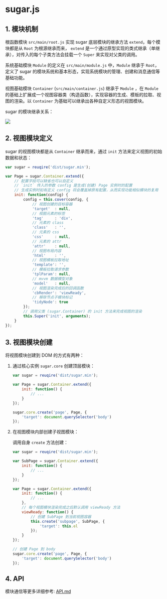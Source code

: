 # sugar.js

## 1. 模块机制
根函数模块 `src/main/root.js` 实现 sugar 底层模块的继承方法 `extend`，每个模块都是从 `Root` 为根源继承而来， `extend` 是一个通过原型实现的类式继承（单继承），对传入的每个子类方法会挂载一个 `Super` 来实现对父类的调用。


系统基础模块 `Module` 的定义在 `src/main/module.js` 中，`Module` 继承于 `Root`，定义了 sugar 的模块系统和基本形态，实现系统模块的管理、创建和消息通信等基础功能。


视图基础模块 `Container` (`src/main/container.js`) 继承于 `Module` ，在 `Module` 的基础上扩展成一个视图容器类（构造函数），实现容器的生成、模板的拉取、视图的渲染。以 `Container` 为基础可以继承出各种自定义形态的视图模块。


sugar 的模块继承关系：

<img src="http://7xodrz.com1.z0.glb.clouddn.com/sugar-extend">


## 2. 视图模块定义
sugar 的视图模块都是从 `Container` 继承而来，通过 `init` 方法来定义视图的初始数据和状态：

```javascript
var sugar = reuqire('dist/sugar.min');

var Page = sugar.Container.extend({
	// 配置字段可以缺省也可以自定义
	// `init` 传入的参数 config 是生成(创建) Page 实例时的配置
	// 生成实例时如有定义 config 将会覆盖掉原有配置，从而实现功能相似模块的复用
	init: function(config) {
		config = this.cover(config, {
			// 视图创建的目标容器
			'target'  : null,
			// 视图元素的标签
			'tag'     : 'div',
			// 元素的 class
			'class'   : '',
			// 元素的 css
			'css'     : null,
			// 元素的 attr
			'attr'    : null,
			// 视图布局内容
			'html'    : '',
			// 视图模板拉取地址
			'template': '',
			// 模板拉取请求参数
			'tplParam': null,
			// mvvm 数据模型对象
			'model'   : null,
			// 视图渲染完成后的回调函数
			'cbRender': 'viewReady',
			// 移除节点子模块标记
			'tidyNode': true
		});
		// 调用父类 (sugar.Container) 的 init 方法来完成视图的渲染
		this.Super('init', arguments);
	}
});
```


## 3. 视图模块创建
将视图模块创建到 DOM 的方式有两种：

1. 通过核心实例 `sugar.core` 创建顶层模块：
	```javascript
	var sugar = reuqire('dist/sugar.min');

	var Page = sugar.Container.extend({
		init: function() {
			// ...
		}
	});

	sugar.core.create('page', Page, {
		'target': document.querySelector('body')
	});
	```

2. 在视图模块内部创建子视图模块：


	调用自身 `create` 方法创建：
	```javascript
	var sugar = reuqire('dist/sugar.min');

	var SubPage = sugar.Container.extend({
		init: function() {
			// ...
		}
	});

	var Page = sugar.Container.extend({
		init: function() {
			// ...
		},
		// 每个视图模块渲染完成之后默认调用 viewReady 方法
		viewReady: function() {
			// 创建 SubPage 到当前视图容器
			this.create('subpage', SubPage, {
				'target': this.el
			});
		}
	});

	// 创建 Page 到 body
	sugar.core.create('page', Page, {
		'target': document.querySelector('body')
	});
	```

## 4. API
模块通信等更多详细参考: [API.md](https://github.com/tangbc/sugar/blob/master/README-api.md)